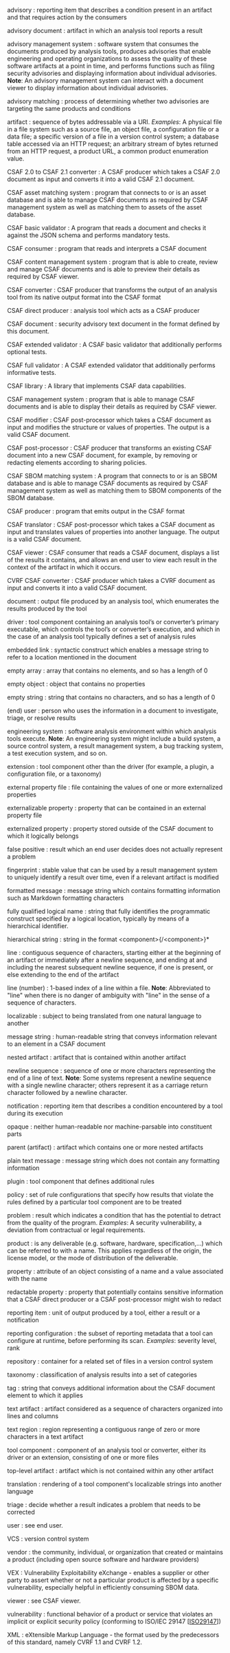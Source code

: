 advisory
:    reporting item that describes a condition present in an artifact and that requires action by the consumers

advisory document
:    artifact in which an analysis tool reports a result

advisory management system
:    software system that consumes the documents produced by analysis tools,
produces advisories that enable engineering and operating organizations to assess the quality of these
software artifacts at a point in time, and performs functions such as filing security advisories and
displaying information about individual advisories.
**Note**: An advisory management system can interact with a document viewer to display information about individual advisories.

advisory matching
:    process of determining whether two advisories are targeting the same products and conditions

artifact
:    sequence of bytes addressable via a URI.
_Examples_: A physical file in a file system such as a source file, an object file, a configuration file or a data file;
a specific version of a file in a version control system; a database table accessed via an HTTP request;
an arbitrary stream of bytes returned from an HTTP request, a product URL, a common product enumeration value.

CSAF 2.0 to CSAF 2.1 converter
:    A CSAF producer which takes a CSAF 2.0 document as input and converts it into a valid CSAF 2.1 document.

CSAF asset matching system
:    program that connects to or is an asset database and is able to manage CSAF documents as
required by CSAF management system
as well as matching them to assets of the asset database.

CSAF basic validator
:    A program that reads a document and checks it against the JSON schema and performs mandatory tests.

CSAF consumer
:    program that reads and interprets a CSAF document

CSAF content management system
:    program that is able to create, review and manage CSAF documents and is able to preview their details as
required by CSAF viewer.

CSAF converter
:    CSAF producer that transforms the output of an analysis tool from its native output format into the CSAF format

CSAF direct producer
:    analysis tool which acts as a CSAF producer

CSAF document
:    security advisory text document in the format defined by this document.

CSAF extended validator
:    A CSAF basic validator that additionally performs optional tests.

CSAF full validator
:    A CSAF extended validator that additionally performs informative tests.

CSAF library
:    A library that implements CSAF data capabilities.

CSAF management system
:    program that is able to manage CSAF documents and is able to display their details as required by CSAF viewer.

CSAF modifier
:    CSAF post-processor which takes a CSAF document as input and modifies the structure or values of properties.
The output is a valid CSAF document.

CSAF post-processor
:    CSAF producer that transforms an existing CSAF document into a new CSAF document,
for example, by removing or redacting elements according to sharing policies.

CSAF SBOM matching system
:    A program that connects to or is an SBOM database and is able to manage CSAF documents as
required by CSAF management system as well as matching them to SBOM components of the SBOM database.

CSAF producer
:    program that emits output in the CSAF format

CSAF translator
:    CSAF post-processor which takes a CSAF document as input and translates values of properties into another language.
The output is a valid CSAF document.

CSAF viewer
:    CSAF consumer that reads a CSAF document, displays a list of the results it contains,
and allows an end user to view each result in the context of the artifact in which it occurs.

CVRF CSAF converter
:    CSAF producer which takes a CVRF document as input and converts it into a valid CSAF document.

document
:    output file produced by an analysis tool, which enumerates the results produced by the tool

driver
:    tool component containing an analysis tool’s or converter’s primary executable,
which controls the tool’s or converter’s execution,
and which in the case of an analysis tool typically defines a set of analysis rules

embedded link
:    syntactic construct which enables a message string to refer to a location mentioned in the document

empty array
:    array that contains no elements, and so has a length of 0

empty object
:    object that contains no properties

empty string
:    string that contains no characters, and so has a length of 0

(end) user
:    person who uses the information in a document to investigate, triage, or resolve results

engineering system
:    software analysis environment within which analysis tools execute.
**Note**: An engineering system might include a build system, a source control system, a result management system,
a bug tracking system, a test execution system, and so on.

extension
:    tool component other than the driver (for example, a plugin, a configuration file, or a taxonomy)

external property file
:    file containing the values of one or more externalized properties

externalizable property
:    property that can be contained in an external property file

externalized property
:    property stored outside of the CSAF document to which it logically belongs

false positive
:    result which an end user decides does not actually represent a problem

fingerprint
:    stable value that can be used by a result management system to uniquely identify a result over time,
even if a relevant artifact is modified

formatted message
:     message string which contains formatting information such as Markdown formatting characters

fully qualified logical name
:    string that fully identifies the programmatic construct specified by a logical location,
typically by means of a hierarchical identifier.

hierarchical string
:    string in the format &lt;component>{/&lt;component>}*

line
:    contiguous sequence of characters, starting either at the beginning of an artifact or immediately after
a newline sequence, and ending at and including the nearest subsequent newline sequence, if one is present,
or else extending to the end of the artifact

line (number)
:    1-based index of a line within a file.
**Note**: Abbreviated to "line" when there is no danger of ambiguity with "line" in the sense of a sequence of characters.

localizable
:    subject to being translated from one natural language to another

message string
:    human-readable string that conveys information relevant to an element in a CSAF document

nested artifact
:    artifact that is contained within another artifact

newline sequence
:    sequence of one or more characters representing the end of a line of text.
**Note**: Some systems represent a newline sequence with a single newline character; others represent it as
a carriage return character followed by a newline character.

notification
:    reporting item that describes a condition encountered by a tool during its execution

opaque
:    neither human-readable nor machine-parsable into constituent parts

parent (artifact)
:    artifact which contains one or more nested artifacts

plain text message
:    message string which does not contain any formatting information

plugin
:    tool component that defines additional rules

policy
:    set of rule configurations that specify how results that
violate the rules defined by a particular tool component are to be treated

problem
:    result which indicates a condition that has the potential to detract from the quality of the program.
_Examples_: A security vulnerability, a deviation from contractual or legal requirements.

product
:    is any deliverable (e.g. software, hardware, specification,...) which can be referred to with a name.
This applies regardless of the origin, the license model, or the mode of distribution of the deliverable.

property
:    attribute of an object consisting of a name and a value associated with the name

redactable property
:    property that potentially contains sensitive information that a CSAF direct producer or
a CSAF post-processor might wish to redact

reporting item
:    unit of output produced by a tool, either a result or a notification

reporting configuration
:    the subset of reporting metadata that a tool can configure at runtime, before performing its scan.
_Examples_: severity level, rank

repository
:    container for a related set of files in a version control system

taxonomy
:    classification of analysis results into a set of categories

tag
:    string that conveys additional information about the CSAF document element to which it applies

text artifact
:    artifact considered as a sequence of characters organized into lines and columns

text region
:    region representing a contiguous range of zero or more characters in a text artifact

tool component
:    component of an analysis tool or converter, either its driver or an extension, consisting of one or more files

top-level artifact
:     artifact which is not contained within any other artifact

translation
:    rendering of a tool component's localizable strings into another language

triage
:    decide whether a result indicates a problem that needs to be corrected

user
:    see end user.

VCS
:    version control system

vendor
:    the community, individual, or organization that created or maintains a product
(including open source software and hardware providers)

VEX
:    Vulnerability Exploitability eXchange - enables a supplier or other party to assert whether or not
a particular product is affected by a specific vulnerability, especially helpful in efficiently consuming SBOM data.

viewer
:     see CSAF viewer.

vulnerability
:    functional behavior of a product or service that violates an implicit or explicit security policy
(conforming to ISO/IEC 29147 [[ISO29147](#ISO29147)])

XML
:    eXtensible Markup Language - the format used by the predecessors of this standard, namely CVRF 1.1 and CVRF 1.2.
